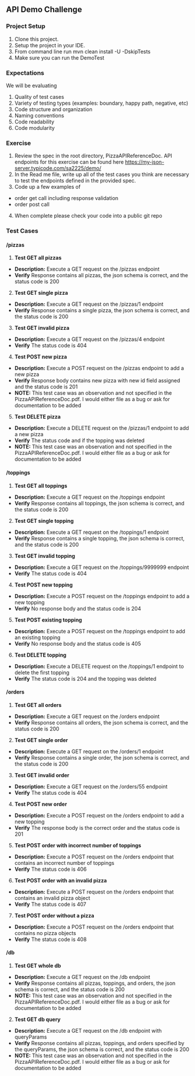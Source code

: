 ## API Demo Challenge

### Project Setup
1. Clone this project.
2. Setup the project in your IDE.
3. From command line run mvn clean install -U -DskipTests
5. Make sure you can run the DemoTest

### Expectations
We will be evaluating
1. Quality of test cases
2. Variety  of testing types (examples: boundary, happy path, negative, etc)
3. Code structure and organization
4. Naming conventions
5. Code readability
6. Code modularity


### Exercise
1. Review the spec in the root directory, PizzaAPIReferenceDoc.  API endpoints for this exercise can be found here
   https://my-json-server.typicode.com/sa2225/demo/
2. In the Read me file, write up all of the test cases you think are necessary to test the endpoints defined in the provided spec.
3. Code up a few examples of 
  - order get call including response validation
  - order post call
4. When complete please check your code into a public git repo

### Test Cases
#### /pizzas
 1. **Test GET all pizzas**
  - **Description:** Execute a GET request on the /pizzas endpoint
  - **Verify** Response contains all pizzas, the json schema is correct, and the status code is 200
  
 2. **Test GET single pizza**
  - **Description:** Execute a GET request on the /pizzas/1 endpoint
  - **Verify** Response contains a single pizza, the json schema is correct, and the status code is 200
  
 3. **Test GET invalid pizza**
  - **Description:** Execute a GET request on the /pizzas/4 endpoint
  - **Verify** The status code is 404
  
 4. **Test POST new pizza**
  - **Description:** Execute a POST request on the /pizzas endpoint to add a new pizza
  - **Verify** Response body contains new pizza with new id field assigned and the status code is 201
  - **NOTE:** This test case was an observation and not specified in the PizzaAPIReferenceDoc.pdf. I would either file as a                 bug or ask for documentation to be added
  
  5. **Test DELETE pizza**
  - **Description:** Execute a DELETE request on the /pizzas/1 endpoint to add a new pizza
  - **Verify** The status code and if the topping was deleted
  - **NOTE:** This test case was an observation and not specified in the PizzaAPIReferenceDoc.pdf. I would either file as a                 bug or ask for documentation to be added
 
#### /toppings
 1. **Test GET all toppings**
  - **Description:** Execute a GET request on the /toppings endpoint
  - **Verify** Response contains all toppings, the json schema is correct, and the status code is 200
  
 2. **Test GET single topping**
  - **Description:** Execute a GET request on the /toppings/1 endpoint
  - **Verify** Response contains a single topping, the json schema is correct, and the status code is 200
  
 3. **Test GET invalid topping**
  - **Description:** Execute a GET request on the /toppings/9999999 endpoint
  - **Verify** The status code is 404
  
 4. **Test POST new topping**
  - **Description:** Execute a POST request on the /toppings endpoint to add a new topping
  - **Verify** No response body and the status code is 204
  
 5. **Test POST existing topping**
  - **Description:** Execute a POST request on the /toppings endpoint to add an existing topping
  - **Verify** No response body and the status code is 405
  
 6. **Test DELETE topping**
  - **Description:** Execute a DELETE request on the /toppings/1 endpoint to delete the first topping
  - **Verify** The status code is 204 and the topping was deleted
  
#### /orders
 1. **Test GET all orders**
  - **Description:** Execute a GET request on the /orders endpoint
  - **Verify** Response contains all orders, the json schema is correct, and the status code is 200
  
 2. **Test GET single order**
  - **Description:** Execute a GET request on the /orders/1 endpoint
  - **Verify** Response contains a single order, the json schema is correct, and the status code is 200
  
 3. **Test GET invalid order**
  - **Description:** Execute a GET request on the /orders/55 endpoint
  - **Verify** The status code is 404
  
 4. **Test POST new order**
  - **Description:** Execute a POST request on the /orders endpoint to add a new topping
  - **Verify** The response body is the correct order and the status code is 201
  
 5. **Test POST order with incorrect number of toppings**
  - **Description:** Execute a POST request on the /orders endpoint that contains an incorrect number of toppings
  - **Verify** The status code is 406
 
 6. **Test POST order with an invalid pizza**
  - **Description:** Execute a POST request on the /orders endpoint that contains an invalid pizza object
  - **Verify** The status code is 407
  
 7. **Test POST order without a pizza**
  - **Description:** Execute a POST request on the /orders endpoint that contains no pizza objects
  - **Verify** The status code is 408
 
#### /db
 1. **Test GET whole db**
  - **Description:** Execute a GET request on the /db endpoint
  - **Verify** Response contains all pizzas, toppings, and orders, the json schema is correct, and the status code is 200
  - **NOTE:** This test case was an observation and not specified in the PizzaAPIReferenceDoc.pdf. I would either file as a                 bug or ask for documentation to be added
 2. **Test GET db query**
  - **Description:** Execute a GET request on the /db endpoint with queryParams 
  - **Verify** Response contains all pizzas, toppings, and orders specified by the queryParams, the json schema is correct,                  and the status code is 200
  - **NOTE:** This test case was an observation and not specified in the PizzaAPIReferenceDoc.pdf. I would either file as a                 bug or ask for documentation to be added

